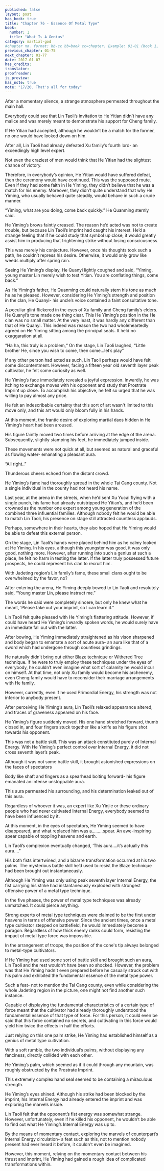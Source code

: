 ```yaml
---
published: false
layout: post
has_book: true
title: "Chapter 76 - Essence Of Metal Type"
book:
  number: 1
  title: "What Is A Genius"
category: martial-god
#chapter no. format: bb-cc bb=book cc=chapter. Example: 01-01 (book 1, chapter 1)
previous_chapter: 01-75
next_chapter: 01-77
date: 2017-01-07
has_credits:
translator:
proofreader:
is_preview:
has_note: true
note: "17/20. That's all for today"
---
```

After a momentary silence, a strange atmosphere permeated throughout the main hall.

Everybody could see that Lin Taoli’s invitation to He Yitian didn’t have any malice and was merely meant to demonstrate his support for Cheng family.

If He Yitian had accepted, although he wouldn’t be a match for the former, no one would have looked down on him.

After all, Lin Taoli had already defeated Xu family’s fourth lord- an exceedingly high level expert.

Not even the craziest of men would think that He Yitian had the slightest chance of victory.

Therefore, in everybody’s opinion, He Yitian would have suffered defeat, then the ceremony would have continued. This was the supposed route. Even if they had some faith in He Yiming, they didn’t believe that he was a match for his enemy. Moreover, they didn’t quite understand that why He Yiming, who usually behaved quite steadily, would behave in such a crude manner.

“Yiming, what are you doing, come back quickly.” He Quanming sternly said.

He Yiming’s brows faintly creased. The reason he’d acted was not to create trouble, but because Lin Taoli’s imprint had caught his interest. He’d a strange feeling that if he could study that symbol up close, it would greatly assist him in producing that frightening strike without losing consciousness.

This was merely his conjecture. However, once his thoughts took such a path, he couldn’t repress his desire. Otherwise, it would only grow like weeds multiply after spring rain.

Seeing He Yiming’s display, He Quanyi lightly coughed and said, “Yiming, young master Lin merely wish to test Yitian. You are conflating things, come back.”

As He Yiming’s father, He Quanming could naturally stern his tone as much he as he pleased. However, considering He Yiming’s strength and position in the clan, He Quanyi- his uncle’s voice contained a faint consultative tone.

A peculiar glint flickered in the eyes of Xu family and Cheng family’s elders. He Quanyi’s tone made one thing clear. This He Yiming’s position in the He clan was no small matter. At the very least, it was hardly any different than that of He Quanyi. This indeed was reason the two had wholeheartedly agreed on He Yiming sitting among the principal seats. It held no exaggaration at all.

“Ha ha, this truly is a problem,“ On the stage, Lin Taoli laughed, “Little brother He, since you wish to come, then come...let’s play”

If any other person had acted as such, Lin Taoli perhaps would have felt some discontentment. However, facing a fifteen year old seventh layer peak cultivator, he felt some curiosity as well.

He Yiming’s face immediately revealed a joyful expression. Inwardly, he was itching to exchange moves with his opponent and study that Prostrate Imprint up close. To accomplish his objective, he felt so urged that he was willing to pay almost any price.

He felt an indescribable certainty that this sort of art wasn't limited to this move only, and this art would only bloom fully in his hands.

At this moment, the frantic desire of exploring martial daos hidden in He Yiming’s heart had been aroused.

His figure faintly moved two times before arriving at the edge of the arena. Subsequently, slightly stamping his feet, he immediately jumped inside.

These movements were not quick at all, but seemed as natural and graceful as flowing water- emanating a pleasant aura.

“All right..”

Thunderous cheers echoed from the distant crowd.

He Yiming’s fame had thoroughly spread in the whole Tai Cang county. Not a single individual in the county had not heard his name.

Last year, at the arena in the streets, when he’d sent Xu Yucai flying with a single punch, his fame had already outstripped He Yitian’s, and he’d been crowned as the number one expert among young generation of the combined three influential families. Although nobody felt he would be able to match Lin Taoli, his presence on stage still attracted countless applauds.

Perhaps, somewhere in their hearts, they also hoped that He Yiming would be able to defeat this external person. 

On the stage, Lin Taoli’s hands were placed behind him as he calmy looked at He Yiming. In his eyes, although this youngster was good, it was only good, nothing more. However, after running into such a genius at such a place, he felt no harm in testing the latter. If the latter truly possessed future prospects, he could represent his clan to recruit him.

With Jadeting region’s Lin family’s fame, these small clans ought to be overwhelmed by the favor, no?

After entering the arena, He Yiming deeply bowed to Lin Taoli and resolutely said, “Young master Lin, please instruct me.”

The words he said were completely sincere, but only he knew what he meant, ‘Please take out your imprint, so I can learn it.”

Lin Taoli felt quite pleased with He Yiming’s flattering attitude. However, if could have heard He Yiming’s inwardly spoken words, he would surely have an immediate fall out with the latter.

After bowing, He Yiming immediately straightened as his vison sharpened and body began to emantate a sort of acute aura- an aura like that of a sword which had undergone through countless grindings.

He naturally didn’t bring out either Blaze technique or Withered Tree technique. If he were to truly employ these techniques under the eyes of everybody, he couldn’t even imagine what sort of calamity he would incur on himself. At that time, not only Xu family would become his archenemy, even Cheng family would have to reconsider their marriage arrangements with He family.

However, currently, even if he used Primordial Energy, his strength was not inferior to anybody present.

After perceiving He Yiming’s aura, Lin Taoli’s relaxed appearance altered, and traces of graveness appeared on his face.

He Yiming’s figure suddenly moved. His one hand stretched forward, thumb closed in, and four fingers stuck together like a knife as his figure shot towards his opponent.

This was not a battle skill. This was an attack constituted purely of Internal Energy. With He Yiming’s perfect control over Internal Energy, it did not cross seventh layer’s peak.

Although it was not some battle skill, it brought astonished expressions on the faces of spectators

Body like shaft and fingers as a spearhead bolting forward- his figure emanated an intense unstoppable aura.

This aura permeated his surrounding, and his determination leaked out of this aura.

Regardless of whoever it was, an expert like Xu Yinjie or these ordinary people who had never cultivated Internal Energy, everybody seemed to have been influenced by it.

At this moment, in the eyes of spectators, He Yiming seemed to have disappeared, and what replaced him was a.........spear. An awe-inspiring spear capable of toppling heavens and earth.

Lin Taoli’s complexion eventually changed, ‘This aura….it’s actually this aura….”

His both fists intertwined, and a bizarre transformation occurred at his two palms. The mysterious battle skill he’d used to resist the Blaze technique had been brought out instantaneously.

Although He Yiming was only using peak seventh layer Internal Energy, the fist carrying his strike had instantaneously exploded with strongest offensive power of a metal type technique.

In the five phases, the power of metal type techniques was already unmatched. It could pierce anything.

Strong experts of metal type techniques were claimed to be the first under heavens in terms of offensive power. Since the ancient times, once a metal type cultivator stepped on battlefield, he would immediately become a paragon. Regardless of how thick enemy ranks could form, resisting the impact of metal type force was impossible.

In the arrangement of troops, the position of the cone's tip always belonged to metal-type cultivators.

If He Yiming had used some sort of battle skill and brought such an aura, Lin Taoli and the rest wouldn’t have been so shocked. However, the problem was that He Yiming hadn't even prepared before he casually struck out with his palm and exhibited the fundamental essence of the metal type power.

Such a feat- not to mention the Tai Cang county, even while considering the whole Jadeting region in the picture, one might not find another such instance.

Capable of displaying the fundamental characteristics of a certain type of force meant that the cultivator had already thoroughly understood the fundamental essence of that type of force. For this person, it could even be said that this force contained no secrets, and cultivating in this force would yield him twice the effects in half the efforts.

Just relying on this one palm strike, He Yiming had established himself as a genius of metal type cultivation.

With a soft rumble, the two individual’s palms, without displaying any fanciness, directly collided with each other.

He Yiming’s palm, which seemed as if it could through any mountain, was roughly obstructed by the Prostrate Imprint.

This extremely complex hand seal seemed to be containing a miraculous strength. 

He Yiming’s eyes shined. Although his strike had been blocked by the imprint, his Internal Energy had already entered the imprint and was exploring the marvels inside.

Lin Taoli felt that the opponent’s fist energy was somewhat strange. However, unfortunately, even if he killed his opponent, he wouldn’t be able to find out what He Yiming’s Internal Energy was up to.

By the means of momentary contact, exploring the marvels of counterpart’s Internal Energy circulation-  a feat such as this, not to mention nobody present had ever heard it before, it couldn't even be imagined.

However, this moment, relying on the momentary contact between his thrust and imprint, He Yiming had gained a rough idea of complicated transformations within.

